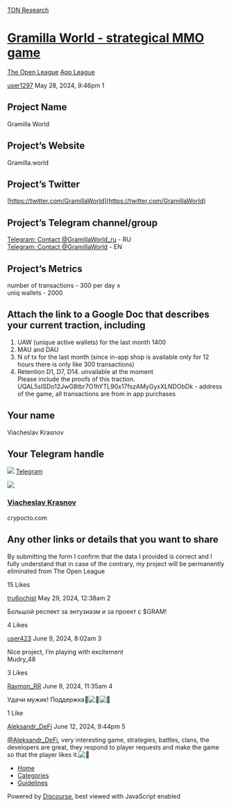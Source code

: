 [TON Research](/)

# [Gramilla World - strategical MMO game](/t/gramilla-world-strategical-mmo-game/19352)

[The Open League](/c/the-open-league/app-leaderboard/58)  [App League](/c/the-open-league/app-leaderboard/58) 

    

[user1297](https://tonresear.ch/u/user1297)  May 28, 2024, 9:46pm  1

## [](#project-name-1)Project Name

Gramilla World

## [](#projects-website-2)Project’s Website

Gramilla.world

## [](#projects-twitter-3)Project’s Twitter

[https://twitter.com/GramillaWorld](https://twitter.com/GramillaWorld)

## [](#projects-telegram-channelgroup-4)Project’s Telegram channel/group

[Telegram: Contact @GramillaWorld\_ru](https://t.me/GramillaWorld_ru) - RU  
[Telegram: Contact @GramillaWorld](https://t.me/GramillaWorld) - EN

## [](#projects-metrics-5)Project’s Metrics

number of transactions - 300 per day ±  
uniq wallets - 2000

## [](#attach-the-link-to-a-google-doc-that-describes-your-current-traction-including-6)Attach the link to a Google Doc that describes your current traction, including

1.  UAW (unique active wallets) for the last month 1400
2.  MAU and DAU
3.  N of tx for the last month (since in-app shop is available only for 12 hours there is only like 300 transactions)
4.  Retention D1, D7, D14. unvailable at the moment  
    Please include the proofs of this traction.  
    UQAL5sISDo12JwG8tbr7O1hYTL90x17fszAMyGyxXLNDObDk - address of the game, all transactions are from in app purchases

## [](#your-name-7)Your name

Viacheslav Krasnov

## [](#your-telegram-handle-8)Your Telegram handle

![](https://telegram.org/img/website_icon.svg?4) [Telegram](https://t.me/SlavaKr)

![](https://tonresear.ch/uploads/default/original/2X/e/e8242c347e67bdd2e62dee1dd2dd9c37ce1b5085.jpeg)

### [Viacheslav Krasnov](https://t.me/SlavaKr)

crypocto.com

## [](#any-other-links-or-details-that-you-want-to-share-9)Any other links or details that you want to share

By submitting the form I confirm that the data I provided is correct and I fully understand that in case of the contrary, my project will be permanently eliminated from The Open League

  15 Likes

[tru6ochist](https://tonresear.ch/u/tru6ochist) May 29, 2024, 12:38am  2

Большой респект за энтузиазм и за проект с $GRAM!

  4 Likes

[user423](https://tonresear.ch/u/user423) June 9, 2024, 8:02am  3

Nice project, I’m playing with excitement  
Mudry\_48

  3 Likes

[Raymon\_RR](https://tonresear.ch/u/Raymon_RR) June 9, 2024, 11:35am  4

Удачи мужик! Поддержка:muscle:![:muscle:](https://tonresear.ch/images/emoji/twitter/muscle.png?v=12 ":muscle:")![:muscle:](https://tonresear.ch/images/emoji/twitter/muscle.png?v=12 ":muscle:")

  1 Like

[Aleksandr\_DeFi](https://tonresear.ch/u/Aleksandr_DeFi) June 12, 2024, 9:44pm  5

[@Aleksandr\_DeFi](/u/aleksandr_defi), very interesting game, strategies, battles, clans, the developers are great, they respond to player requests and make the game so that the player likes it.![:wolf:](https://tonresear.ch/images/emoji/twitter/wolf.png?v=12 ":wolf:")

 

*   [Home](/)
*   [Categories](/categories)
*   [Guidelines](/guidelines)

Powered by [Discourse](https://www.discourse.org), best viewed with JavaScript enabled